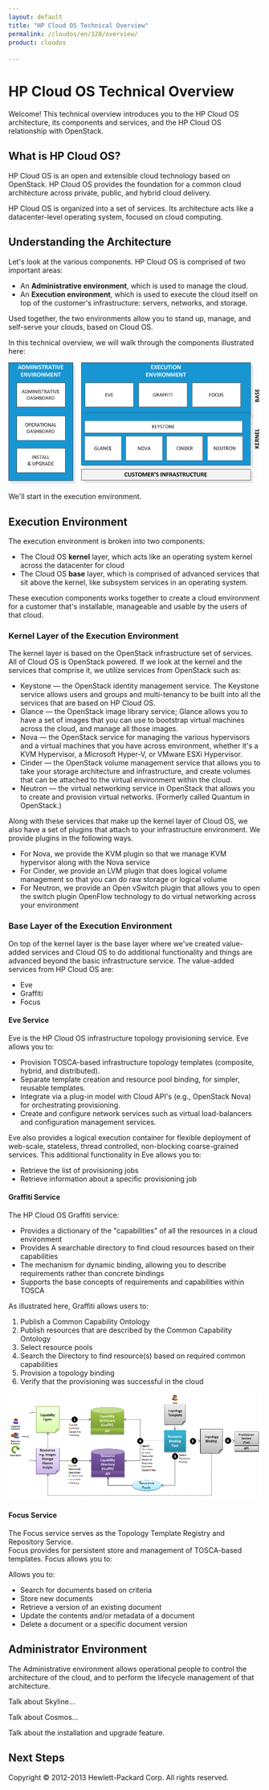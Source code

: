 ```yaml
---
layout: default
title: "HP Cloud OS Technical Overview"
permalink: /cloudos/en/120/overview/
product: cloudos

---
```


# HP Cloud OS Technical Overview

Welcome! This technical overview introduces you to the HP Cloud OS architecture, its components and services, and the HP Cloud OS relationship with OpenStack.

## What is HP Cloud OS?

HP Cloud OS is an open and extensible cloud technology based on OpenStack.  HP Cloud OS provides the foundation for a common cloud architecture across private, public, and hybrid cloud delivery.

HP Cloud OS is organized into a set of services.  Its architecture acts like a datacenter-level operating system, focused on cloud computing. 

## Understanding the Architecture

Let's look at the various components. HP Cloud OS is comprised of two important areas:

* An **Administrative environment**, which is used to manage the cloud.
* An **Execution environment**, which is used to execute the cloud itself on top of the customer's infrastructure: servers, networks, and storage.

Used together, the two environments allow you to stand up, manage, and self-serve your clouds, based on Cloud OS.

In this technical overview, we will walk through the components illustrated here:

<img src="media/cloudos-architecture-overview1.png" />

We'll start in the execution environment. 

## Execution Environment

The execution environment is broken into two components:

* The Cloud OS **kernel** layer, which acts like an operating system kernel across the datacenter for cloud 
* The Cloud OS **base** layer, which is comprised of advanced services that sit above the kernel, like subsystem services in an operating system.

These execution components works together to create a cloud environment for a customer that's installable, manageable and usable by the users of that cloud.

### Kernel Layer of the Execution Environment

The kernel layer is based on the OpenStack infrastructure set of services.  All of Cloud OS is OpenStack powered.  If we look at the kernel and the services that comprise it, 
we utilize services from OpenStack such as:

* Keystone &mdash; the OpenStack identity management service.  The Keystone service allows users and groups and multi-tenancy to be built into all the services that are based on HP Cloud OS.  
* Glance &mdash; the OpenStack image library service; Glance allows you to have a set of images that you can use to bootstrap virtual machines across the cloud, 
and manage all those images.
* Nova &mdash; the OpenStack service for managing the various hypervisors and a virtual machines that you have across environment, whether it's a KVM Hypervisor, 
a Microsoft Hyper-V, or VMware ESXi Hypervisor.
* Cinder &mdash; the OpenStack volume management service that allows you to take your storage architecture and infrastructure, and create volumes that can be attached 
to the virtual environment within the cloud.
* Neutron &mdash; the virtual networking service in OpenStack that allows you to create and provision virtual networks. (Formerly called Quantum in OpenStack.)

Along with these services that make up the kernel layer of Cloud OS, we also have a set of plugins that attach to your infrastructure environment. 
We provide plugins in the following ways. 

* For Nova, we provide the KVM plugin so that we manage KVM hypervisor along with the Nova service 
* For Cinder, we provide an LVM plugin that does logical volume management so that you can do raw storage or logical volume 
* For Neutron, we provide an Open vSwitch plugin that allows you to open the switch plugin OpenFlow technology to do virtual networking across your environment 

### Base Layer of the Execution Environment

On top of the kernel layer is the base layer where we've created value-added services and Cloud OS to do additional functionality and things are advanced beyond the basic 
infrastructure service. The value-added services from HP Cloud OS are:

* Eve
* Graffiti
* Focus

#### Eve Service

Eve is the HP Cloud OS infrastructure topology provisioning service.  Eve allows you to:

* Provision TOSCA-based infrastructure topology templates (composite, hybrid, and distributed).
* Separate template creation and resource pool binding, for simpler, reusable templates.
* Integrate via a plug-in model with Cloud API's (e.g., OpenStack Nova) for orchestrating provisioning.
* Create and configure network services such as virtual load-balancers and configuration management services.

Eve also provides a logical execution container for flexible deployment of web-scale, stateless, thread controlled, non-blocking coarse-grained services.  This 
additional functionality in Eve allows you to:

* Retrieve the list of provisioning jobs
* Retrieve information about a specific provisioning job

#### Graffiti Service

The HP Cloud OS Graffiti service:

* Provides a dictionary of the "capabilities" of all the resources in a cloud environment
* Provides A searchable directory to find cloud resources based on their capabilities
* The mechanism for dynamic binding, allowing you to describe requirements rather than concrete bindings
* Supports the base concepts of requirements and capabilities within TOSCA

As illustrated here, Graffiti allows users to:

1. Publish a Common Capability Ontology
2. Publish resources that are described by the Common Capability Ontology
3. Select resource pools
4. Search the Directory to find resource(s) based on required common capabilities
5. Provision a topology binding
6. Verify that the provisioning was successful in the cloud

<img src="media/cloudos-graffiti-e2e.png" />

#### Focus Service

The Focus service serves as the Topology Template Registry and Repository Service.  
Focus provides for persistent store and management of TOSCA-based templates. Focus allows you to:

Allows you to:

* Search for documents based on criteria
* Store new documents
* Retrieve a version of an existing document
* Update the contents and/or metadata of a document
* Delete a document or a specific document version

## Administrator Environment 

The Administrative environment allows operational people to control the architecture of the cloud, and to perform the lifecycle management 
of that architecture.  

Talk about Skyline...

Talk about Cosmos...

Talk about the installation and upgrade feature.

## Next Steps




Copyright &copy; 2012-2013 Hewlett-Packard Corp. All rights reserved.


